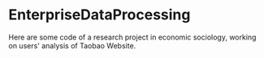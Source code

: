 # EnterpriseDataProcessing
Here are some code of a research project in economic sociology, working on users' analysis of Taobao Website.
